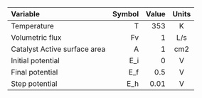| Variable                     | Symbol | Value | Units |
|:-----------------------------|-------:|------:|:-----:|
| Temperature                  |      T |   353 |   K   |
| Volumetric flux              |     Fv |     1 |  L/s  |
| Catalyst Active surface area |      A |     1 |  cm2  |
| Initial potential            |    E_i |     0 |   V   |
| Final potential              |    E_f |   0.5 |   V   |
| Step potential               |    E_h |  0.01 |   V   |